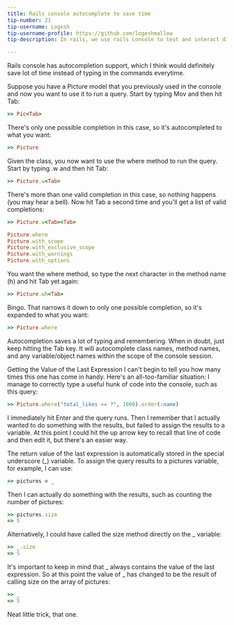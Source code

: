 ```yaml
---
title: Rails console autocomplete to save time 
tip-number: 21
tip-username: Logesh
tip-username-profile: https://github.com/logeshmallow
tip-description: In rails, we use rails console to test and interact directly with models and such from the command line and when we do so we can use the below set of tips to improve efficiency.

---
```


Rails console has autocompletion support, which I think would definitely save lot of time instead of typing in the commands everytime.

Suppose you have a Picture model that you previously used in the console and now you want to use it to run a query. Start by typing Mov and then hit Tab:

```ruby
>> Pic<Tab>
```

There's only one possible completion in this case, so it's autocompleted to what you want:

```ruby
>> Picture
```

Given the class, you now want to use the where method to run the query. Start by typing .w and then hit Tab:

```ruby
>> Picture.w<Tab>
```

There's more than one valid completion in this case, so nothing happens (you may hear a bell). Now hit Tab a second time and you'll get a list of valid completions:

```ruby
>> Picture.w<Tab><Tab>

Picture.where                 
Picture.with_scope
Picture.with_exclusive_scope
Picture.with_warnings
Picture.with_options
```

You want the where method, so type the next character in the method name (h) and hit Tab yet again:

```ruby
>> Picture.wh<Tab>
```

Bingo. That narrows it down to only one possible completion, so it's expanded to what you want:

```ruby
>> Picture.where
```

Autocompletion saves a lot of typing and remembering. When in doubt, just keep hitting the Tab key. It will autocomplete class names, method names, and any variable/object names within the scope of the console session.

Getting the Value of the Last Expression
I can't begin to tell you how many times this one has come in handy. Here's an all-too-familiar situation: I manage to correctly type a useful hunk of code into the console, such as this query:

```ruby
>> Picture.where("total_likes >= ?", 1000).order(:name)
```

I immediately hit Enter and the query runs. Then I remember that I actually wanted to do something with the results, but failed to assign the results to a variable. At this point I could hit the up arrow key to recall that line of code and then edit it, but there's an easier way.

The return value of the last expression is automatically stored in the special underscore (_) variable. To assign the query results to a pictures variable, for example, I can use:

```ruby
>> pictures = _
```

Then I can actually do something with the results, such as counting the number of pictures:

```ruby
>> pictures.size
=> 5
```

Alternatively, I could have called the size method directly on the _ variable:

```ruby
>> _.size
=> 5
```

It's important to keep in mind that _ always contains the value of the last expression. So at this point the value of _ has changed to be the result of calling size on the array of pictures:

```ruby
>> _
=> 5
```

Neat little trick, that one.
